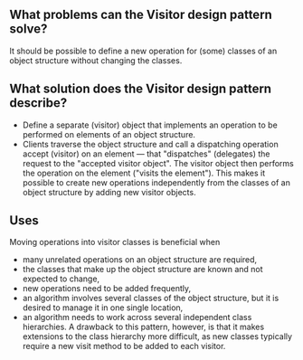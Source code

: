 ## What problems can the Visitor design pattern solve?
It should be possible to define a new operation for (some) classes of an object structure without changing the classes.

## What solution does the Visitor design pattern describe?
- Define a separate (visitor) object that implements an operation to be performed on elements of an object structure.
- Clients traverse the object structure and call a dispatching operation accept (visitor) on an element — that "dispatches" (delegates) the request to the "accepted visitor object". The visitor object then performs the operation on the element ("visits the element").
This makes it possible to create new operations independently from the classes of an object structure by adding new visitor objects.


## Uses
Moving operations into visitor classes is beneficial when

- many unrelated operations on an object structure are required,
- the classes that make up the object structure are known and not expected to change,
- new operations need to be added frequently,
- an algorithm involves several classes of the object structure, but it is desired to manage it in one single location,
- an algorithm needs to work across several independent class hierarchies.
A drawback to this pattern, however, is that it makes extensions to the class hierarchy more difficult, as new classes typically require a new visit method to be added to each visitor.
